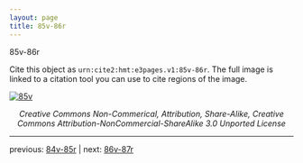 ```yaml
---
layout: page
title: 85v-86r
---
```


85v-86r

Cite this object as `urn:cite2:hmt:e3pages.v1:85v-86r`.  The full image is linked to a citation tool you can use to cite regions of the image.

[![85v](http://www.homermultitext.org/iipsrv?IIIF=/project/homer/pyramidal/deepzoom/hmt/e3bifolio/v1/E3_85v_86r.tif/full/800,/0/default.jpg)](http://www.homermultitext.org/ict2/?urn=urn:cite2:hmt:e3bifolio.v1:E3_85v_86r) 

<p style="text-align: center; font-style: italic;">Creative Commons Non-Commerical, Attribution, Share-Alike, Creative Commons Attribution-NonCommercial-ShareAlike 3.0 Unported License</p>

---

previous: [84v-85r](../84v-85r/) | next: [86v-87r](../86v-87r/)